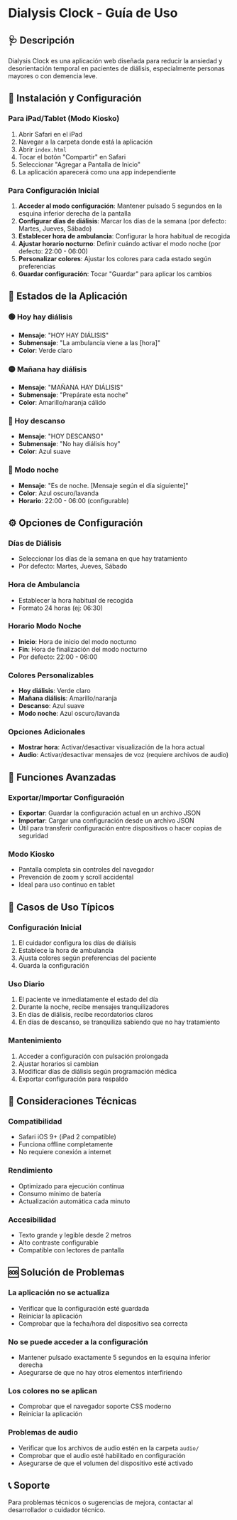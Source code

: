 # Dialysis Clock - Guía de Uso

## 🩺 Descripción

Dialysis Clock es una aplicación web diseñada para reducir la ansiedad y desorientación temporal en pacientes de diálisis, especialmente personas mayores o con demencia leve.

## 🚀 Instalación y Configuración

### Para iPad/Tablet (Modo Kiosko)

1. Abrir Safari en el iPad
2. Navegar a la carpeta donde está la aplicación
3. Abrir `index.html`
4. Tocar el botón "Compartir" en Safari
5. Seleccionar "Agregar a Pantalla de Inicio"
6. La aplicación aparecerá como una app independiente

### Para Configuración Inicial

1. **Acceder al modo configuración**: Mantener pulsado 5 segundos en la esquina inferior derecha de la pantalla
2. **Configurar días de diálisis**: Marcar los días de la semana (por defecto: Martes, Jueves, Sábado)
3. **Establecer hora de ambulancia**: Configurar la hora habitual de recogida
4. **Ajustar horario nocturno**: Definir cuándo activar el modo noche (por defecto: 22:00 - 06:00)
5. **Personalizar colores**: Ajustar los colores para cada estado según preferencias
6. **Guardar configuración**: Tocar "Guardar" para aplicar los cambios

## 📱 Estados de la Aplicación

### 🟢 Hoy hay diálisis

- **Mensaje**: "HOY HAY DIÁLISIS"
- **Submensaje**: "La ambulancia viene a las [hora]"
- **Color**: Verde claro

### 🟡 Mañana hay diálisis

- **Mensaje**: "MAÑANA HAY DIÁLISIS"
- **Submensaje**: "Prepárate esta noche"
- **Color**: Amarillo/naranja cálido

### 🔵 Hoy descanso

- **Mensaje**: "HOY DESCANSO"
- **Submensaje**: "No hay diálisis hoy"
- **Color**: Azul suave

### 🌙 Modo noche

- **Mensaje**: "Es de noche. [Mensaje según el día siguiente]"
- **Color**: Azul oscuro/lavanda
- **Horario**: 22:00 - 06:00 (configurable)

## ⚙️ Opciones de Configuración

### Días de Diálisis

- Seleccionar los días de la semana en que hay tratamiento
- Por defecto: Martes, Jueves, Sábado

### Hora de Ambulancia

- Establecer la hora habitual de recogida
- Formato 24 horas (ej: 06:30)

### Horario Modo Noche

- **Inicio**: Hora de inicio del modo nocturno
- **Fin**: Hora de finalización del modo nocturno
- Por defecto: 22:00 - 06:00

### Colores Personalizables

- **Hoy diálisis**: Verde claro
- **Mañana diálisis**: Amarillo/naranja
- **Descanso**: Azul suave
- **Modo noche**: Azul oscuro/lavanda

### Opciones Adicionales

- **Mostrar hora**: Activar/desactivar visualización de la hora actual
- **Audio**: Activar/desactivar mensajes de voz (requiere archivos de audio)

## 🔧 Funciones Avanzadas

### Exportar/Importar Configuración

- **Exportar**: Guardar la configuración actual en un archivo JSON
- **Importar**: Cargar una configuración desde un archivo JSON
- Útil para transferir configuración entre dispositivos o hacer copias de seguridad

### Modo Kiosko

- Pantalla completa sin controles del navegador
- Prevención de zoom y scroll accidental
- Ideal para uso continuo en tablet

## 🎯 Casos de Uso Típicos

### Configuración Inicial

1. El cuidador configura los días de diálisis
2. Establece la hora de ambulancia
3. Ajusta colores según preferencias del paciente
4. Guarda la configuración

### Uso Diario

1. El paciente ve inmediatamente el estado del día
2. Durante la noche, recibe mensajes tranquilizadores
3. En días de diálisis, recibe recordatorios claros
4. En días de descanso, se tranquiliza sabiendo que no hay tratamiento

### Mantenimiento

1. Acceder a configuración con pulsación prolongada
2. Ajustar horarios si cambian
3. Modificar días de diálisis según programación médica
4. Exportar configuración para respaldo

## 🔋 Consideraciones Técnicas

### Compatibilidad

- Safari iOS 9+ (iPad 2 compatible)
- Funciona offline completamente
- No requiere conexión a internet

### Rendimiento

- Optimizado para ejecución continua
- Consumo mínimo de batería
- Actualización automática cada minuto

### Accesibilidad

- Texto grande y legible desde 2 metros
- Alto contraste configurable
- Compatible con lectores de pantalla

## 🆘 Solución de Problemas

### La aplicación no se actualiza

- Verificar que la configuración esté guardada
- Reiniciar la aplicación
- Comprobar que la fecha/hora del dispositivo sea correcta

### No se puede acceder a la configuración

- Mantener pulsado exactamente 5 segundos en la esquina inferior derecha
- Asegurarse de que no hay otros elementos interfiriendo

### Los colores no se aplican

- Comprobar que el navegador soporte CSS moderno
- Reiniciar la aplicación

### Problemas de audio

- Verificar que los archivos de audio estén en la carpeta `audio/`
- Comprobar que el audio esté habilitado en configuración
- Asegurarse de que el volumen del dispositivo esté activado

## 📞 Soporte

Para problemas técnicos o sugerencias de mejora, contactar al desarrollador o cuidador técnico.
